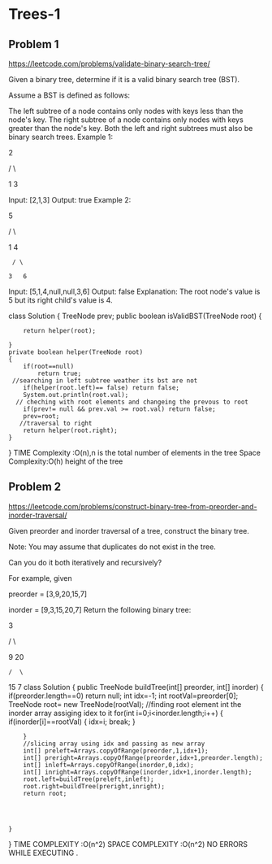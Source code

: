 # Trees-1

## Problem 1

https://leetcode.com/problems/validate-binary-search-tree/

Given a binary tree, determine if it is a valid binary search tree (BST).

Assume a BST is defined as follows:

The left subtree of a node contains only nodes with keys less than the node's key.
The right subtree of a node contains only nodes with keys greater than the node's key.
Both the left and right subtrees must also be binary search trees.
Example 1:

   2

   / \

  1   3

Input: [2,1,3]
Output: true
Example 2:

   5

   / \

  1   4

     / \

    3   6

Input: [5,1,4,null,null,3,6]
Output: false
Explanation: The root node's value is 5 but its right child's value is 4.

class Solution {
    TreeNode prev;
    public boolean isValidBST(TreeNode root) {
        
        return helper(root);
        
    }
    private boolean helper(TreeNode root)
    {
        if(root==null)
            return true;
     //searching in left subtree weather its bst are not 
        if(helper(root.left)== false) return false;
        System.out.println(root.val);
      // cheching with root elements and changeing the prevous to root 
        if(prev!= null && prev.val >= root.val) return false;
        prev=root;
       //traversal to right 
        return helper(root.right);
    }

}
TIME Complexity :O(n),n is the total number of elements in the tree
Space Complexity:O(h) height of the tree

## Problem 2

https://leetcode.com/problems/construct-binary-tree-from-preorder-and-inorder-traversal/

Given preorder and inorder traversal of a tree, construct the binary tree.



Note:
You may assume that duplicates do not exist in the tree.

Can you do it both iteratively and recursively?

For example, given

preorder = [3,9,20,15,7]


inorder = [9,3,15,20,7]
Return the following binary tree:

   3


   / \


  9  20


    /  \


   15   7
class Solution {
    public TreeNode buildTree(int[] preorder, int[] inorder) {
        if(preorder.length==0) return null;
        int idx=-1;
        int rootVal=preorder[0];
        TreeNode root= new TreeNode(rootVal);
        //finding root element int the inorder array assiging idex to it 
        for(int i=0;i<inorder.length;i++)
        {
            if(inorder[i]==rootVal)
            {
            idx=i;
            break;
            }
              
        }
        //slicing array using idx and passing as new array
        int[] preleft=Arrays.copyOfRange(preorder,1,idx+1);
        int[] preright=Arrays.copyOfRange(preorder,idx+1,preorder.length);
        int[] inleft=Arrays.copyOfRange(inorder,0,idx);
        int[] inright=Arrays.copyOfRange(inorder,idx+1,inorder.length);
        root.left=buildTree(preleft,inleft);
        root.right=buildTree(preright,inright);
        return root;
        
            
        
        
    }
}
TIME COMPLEXITY :O(n^2)
SPACE COMPLEXITY :O(n^2)
NO ERRORS WHILE EXECUTING .
